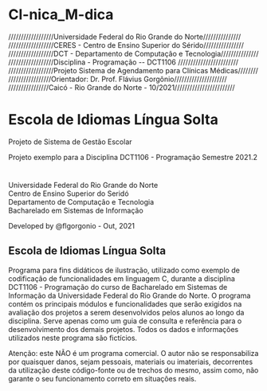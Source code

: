 # Cl-nica_M-dica

//////////////////Universidade Federal do Rio Grande do Norte///////////////
//////////////////CERES - Centro de Ensino Superior do Sérido////////////////
//////////////////DCT - Departamento de Computação e Tecnologia///////////////
//////////////////Disciplina - Programação -- DCT1106 ////////////////////////
//////////////////Projeto Sistema de Agendamento para Clínicas Médicas////////
/////////////////Orientador: Dr. Prof. Flávius Gorgônio/////////////////////
////////////////Caicó - Rio Grande do Norte - 10/2021////////////////////////

# Escola de Idiomas Língua Solta
Projeto de Sistema de Gestão Escolar 

Projeto exemplo para a Disciplina DCT1106 - Programação
Semestre 2021.2

#

Universidade Federal do Rio Grande do Norte \
Centro de Ensino Superior do Seridó \
Departamento de Computação e Tecnologia \
Bacharelado em Sistemas de Informação

Developed by @flgorgonio - Out, 2021

## Escola de Idiomas Língua Solta

Programa para fins didáticos de ilustração, utilizado como exemplo de codificação de funcionalidades em linguagem C, durante a disciplina DCT1106 - Programação do curso de Bacharelado em Sistemas de Informação da Universidade Federal do Rio Grande do Norte. O programa contém os principais módulos e funcionalidades que serão exigidos na avaliação dos projetos a serem desenvolvidos pelos alunos ao longo da disciplina. Serve apenas como um guia de consulta e referência para o desenvolvimento dos demais projetos. Todos os dados e informações utilizados neste programa são fictícios. 

Atenção: este NÃO é um programa comercial. O autor não se responsabiliza por quaisquer danos, sejam pessoais, materiais ou imateriais, decorrentes da utilização deste código-fonte ou de trechos do mesmo, assim como, não garante o seu funcionamento correto em situações reais.
